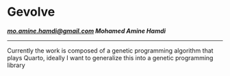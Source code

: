 # ****Gevolve**** #
***mo.amine.hamdi@gmail.com Mohamed Amine Hamdi***

***

Currently the work is composed of a genetic programming algorithm that plays Quarto, ideally I want to generalize this into a genetic programming library
